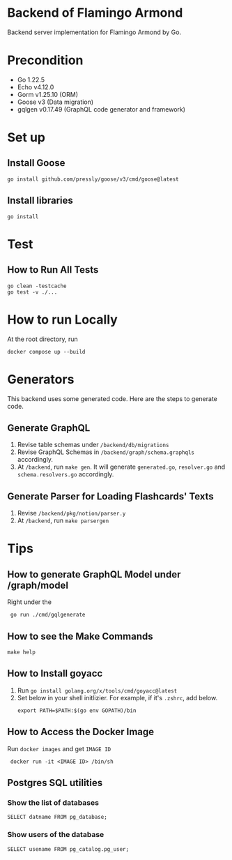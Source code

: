# Backend of Flamingo Armond
Backend server implementation for Flamingo Armond by Go.

# Precondition
- Go 1.22.5
- Echo v4.12.0
- Gorm v1.25.10 (ORM)
- Goose v3 (Data migration)
- gqlgen v0.17.49 (GraphQL code generator and framework)

# Set up
## Install Goose
```
go install github.com/pressly/goose/v3/cmd/goose@latest
```

## Install libraries
```
go install
```

# Test
## How to Run All Tests
```
go clean -testcache
go test -v ./...
```

# How to run Locally
At the root directory, run 
```
docker compose up --build
```

# Generators
This backend uses some generated code. Here are the steps to generate code.

## Generate GraphQL
1. Revise table schemas under `/backend/db/migrations`
1. Revise GraphQL Schemas in `/backend/graph/schema.graphqls` accordingly.
1. At `/backend`, run `make gen`. It will generate `generated.go`, `resolver.go` and `schema.resolvers.go` accordingly.

## Generate Parser for Loading Flashcards' Texts
1. Revise `/backend/pkg/notion/parser.y`
2. At `/backend`, run `make parsergen`

# Tips
## How to generate GraphQL Model under /graph/model
Right under the 
```
 go run ./cmd/gqlgenerate
```
## How to see the Make Commands
```
make help
```

## How to Install goyacc

1. Run `go install golang.org/x/tools/cmd/goyacc@latest`
2. Set below in your shell initlizier. For example, if it's `.zshrc`, add below.
    ```azure
    export PATH=$PATH:$(go env GOPATH)/bin
    ```
   
## How to Access the Docker Image
Run `docker images` and get `IMAGE ID`
```
 docker run -it <IMAGE ID> /bin/sh  
```

## Postgres SQL utilities
### Show the list of databases
```
SELECT datname FROM pg_database;
```

### Show users of the database
```
SELECT usename FROM pg_catalog.pg_user;
```